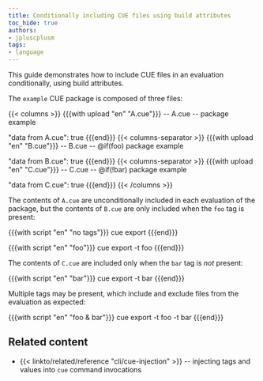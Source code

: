 ```yaml
---
title: Conditionally including CUE files using build attributes
toc_hide: true
authors:
- jpluscplusm
tags:
- language
---
```


<!-- TODO: consider demonstrating more complex tag usage when https://github.com/cue-lang/cue/issues/3228 is resolved -->

This guide demonstrates how to include CUE files in an evaluation
conditionally, using build attributes.

The `example` CUE package is composed of three files:

{{< columns >}}
{{{with upload "en" "A.cue"}}}
-- A.cue --
package example

"data from A.cue": true
{{{end}}}
{{< columns-separator >}}
{{{with upload "en" "B.cue"}}}
-- B.cue --
@if(foo)
package example

"data from B.cue": true
{{{end}}}
{{< columns-separator >}}
{{{with upload "en" "C.cue"}}}
-- C.cue --
@if(!bar)
package example

"data from C.cue": true
{{{end}}}
{{< /columns >}}

The contents of `A.cue` are unconditionally included in each evaluation of the
package, but the contents of `B.cue` are only included when the `foo` tag is
present:

{{{with script "en" "no tags"}}}
cue export
{{{end}}}

{{{with script "en" "foo"}}}
cue export -t foo
{{{end}}}

The contents of `C.cue` are included only when the `bar` tag is *not* present:

{{{with script "en" "bar"}}}
cue export -t bar
{{{end}}}

Multiple tags may be present, which include and exclude files from the
evaluation as expected:

{{{with script "en" "foo & bar"}}}
cue export -t foo -t bar
{{{end}}}

## Related content

- {{< linkto/related/reference "cli/cue-injection" >}}
  -- injecting tags and values into `cue` command invocations
